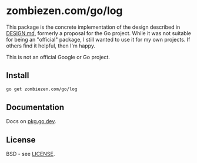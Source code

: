 # zombiezen.com/go/log

This package is the concrete implementation of the design described in
[DESIGN.md][], formerly a proposal for the Go project.  While it was not
suitable for being an "official" package, I still wanted to use it for my own
projects.  If others find it helpful, then I'm happy.

This is not an official Google or Go project.

[DESIGN.md]: https://github.com/zombiezen/go-log/blob/master/DESIGN.md

## Install

```bash
go get zombiezen.com/go/log
```

## Documentation

Docs on [pkg.go.dev](https://pkg.go.dev/zombiezen.com/go/log?tab=doc).

## License

BSD - see [LICENSE](https://github.com/zombiezen/go-log/blob/master/LICENSE).
